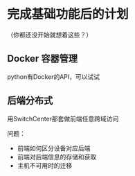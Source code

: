 # 完成基础功能后的计划
（你都还没开始就想着这些？）

## Docker 容器管理
python有Docker的API，可以试试

## 后端分布式
用SwitchCenter那套做前端任意跨域访问

问题：
- 前端如何区分设备对应后端
- 前端对后端信息的存储和获取
- 主机不可用时的迁移